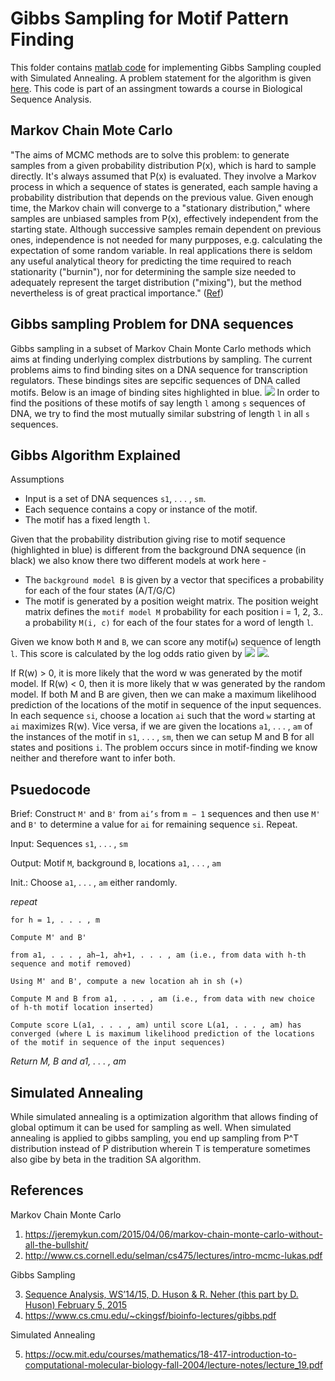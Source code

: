 # Gibbs Sampling for Motif Pattern Finding
This folder contains [matlab code](/gibbs_sampling.m) for implementing Gibbs Sampling coupled with Simulated Annealing. A problem statement for the algorithm is given [here](/project_gibbs.pdf). This code is part of an assingment towards a course in Biological Sequence Analysis.

## Markov Chain Mote Carlo
"The aims of MCMC methods are to solve this problem: to generate samples from a given probability distribution P(x), which is hard to sample directly. It's always assumed that P(x) is evaluated. They involve a Markov process in which a sequence of states is generated, each sample having a probability distribution that depends on the previous value. Given enough time, the Markov chain will converge to a "stationary distribution," where samples are unbiased samples from P(x), effectively independent from the starting state. Although successive samples remain dependent on previous ones, independence is not needed for many purpposes, e.g. calculating the expectation of some random variable. In real applications there is seldom any useful analytical theory for predicting the time required to reach stationarity ("burnin"), nor for determining the sample size needed to adequately represent the target distribution ("mixing"), but the method nevertheless is of great practical importance." ([Ref](https://courses.cs.washington.edu/courses/cse527/03au/notes14.html))

## Gibbs sampling Problem for DNA sequences
Gibbs sampling in a subset of Markov Chain Monte Carlo methods which aims at finding underlying complex distrbutions by sampling. The current problems aims to find binding sites on a DNA sequence for transcription regulators. These bindings sites are sepcific sequences of DNA called motifs. Below is an image of binding sites highlighted in blue. ![](/motif_img.png) In order to find the positions of these motifs of say length `l` among `s` sequences of DNA, we try to find the most mutually similar substring of length `l` in all `s` sequences. 

## Gibbs Algorithm Explained
Assumptions
* Input is a set of DNA sequences `s1`, . . . , `sm`.
* Each sequence contains a copy or instance of the motif.
* The motif has a fixed length `l`.

Given that the probability distribution giving rise to motif sequence (highlighted in blue) is different from the background DNA sequence (in black) we also know there two different models at work here - 

* The `background model B` is given by a vector that specifices a probability for each of the four states (A/T/G/C)
* The motif is generated by a position weight matrix. The position weight matrix defines the `motif model M` probability for each position i = 1, 2, 3.. a probability `M(i, c)` for each of the four states for a word of length `l`. 

Given we know both `M` and `B`,  we can score any motif(`w`) sequence of length `l`. This score is calculated by the log odds ratio given by 
![](/score_2.png) ![](/score_1.png).

If R(w) > 0, it is more likely that the word w was generated by the motif model. If R(w) < 0, then it is more likely that w was generated by the random model. If both M and B are given, then we can make a maximum likelihood prediction of the locations of the motif in sequence of the input sequences. In each sequence `si`, choose a location `ai` such that the word `w` starting at `ai` maximizes R(w). Vice versa, if we are given the locations `a1`, . . . , `am` of the instances of the motif in `s1`, . . . , `sm`, then we can setup M and B for all states and positions `i`. The problem occurs since in motif-finding we know neither and therefore want to infer both.

## Psuedocode 
Brief: Construct `M'` and `B'` from `ai’s` from `m − 1` sequences and then use `M'` and `B'`
to determine a value for `ai` for remaining sequence `si`. Repeat.

Input: Sequences `s1`, . . . , `sm`

Output: Motif `M`, background `B`, locations `a1`, . . . , `am`

Init.: Choose `a1`, . . . , `am` either randomly.

*repeat*

    for h = 1, . . . , m 

    Compute M' and B'

    from a1, . . . , ah−1, ah+1, . . . , am (i.e., from data with h-th sequence and motif removed)
    
    Using M' and B', compute a new location ah in sh (∗)
    
    Compute M and B from a1, . . . , am (i.e., from data with new choice of h-th motif location inserted)

    Compute score L(a1, . . . , am) until score L(a1, . . . , am) has converged (where L is maximum likelihood prediction of the locations of the motif in sequence of the input sequences)
    
*Return M, B and a1, . . . , am*

## Simulated Annealing
While simulated annealing is a optimization algorithm that allows finding of global optimum it can be used for sampling as well. When simulated annealing is applied to gibbs sampling, you end up sampling from P^T distribution instead of P distribution wherein T is temperature sometimes also gibe by beta in the tradition SA algorithm.

## References
Markov Chain Monte Carlo
1. https://jeremykun.com/2015/04/06/markov-chain-monte-carlo-without-all-the-bullshit/
2. http://www.cs.cornell.edu/selman/cs475/lectures/intro-mcmc-lukas.pdf

Gibbs Sampling

3. [Sequence Analysis, WS’14/15, D. Huson & R. Neher (this part by D. Huson) February 5, 2015](https://ab.inf.uni-tuebingen.de/teaching/ws14/seqan/11-MotifFinding.pdf)
4. https://www.cs.cmu.edu/~ckingsf/bioinfo-lectures/gibbs.pdf

Simulated Annealing

5. https://ocw.mit.edu/courses/mathematics/18-417-introduction-to-computational-molecular-biology-fall-2004/lecture-notes/lecture_19.pdf

